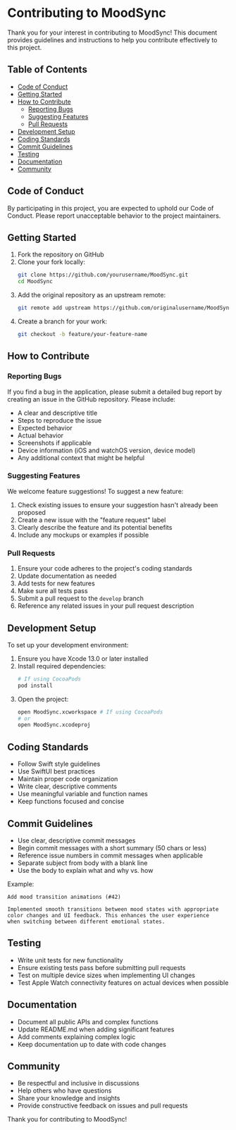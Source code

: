 # Contributing to MoodSync

Thank you for your interest in contributing to MoodSync! This document provides guidelines and instructions to help you contribute effectively to this project.

## Table of Contents

- [Code of Conduct](#code-of-conduct)
- [Getting Started](#getting-started)
- [How to Contribute](#how-to-contribute)
  - [Reporting Bugs](#reporting-bugs)
  - [Suggesting Features](#suggesting-features)
  - [Pull Requests](#pull-requests)
- [Development Setup](#development-setup)
- [Coding Standards](#coding-standards)
- [Commit Guidelines](#commit-guidelines)
- [Testing](#testing)
- [Documentation](#documentation)
- [Community](#community)

## Code of Conduct

By participating in this project, you are expected to uphold our Code of Conduct. Please report unacceptable behavior to the project maintainers.

## Getting Started

1. Fork the repository on GitHub
2. Clone your fork locally:
   ```bash
   git clone https://github.com/yourusername/MoodSync.git
   cd MoodSync
   ```
3. Add the original repository as an upstream remote:
   ```bash
   git remote add upstream https://github.com/originalusername/MoodSync.git
   ```
4. Create a branch for your work:
   ```bash
   git checkout -b feature/your-feature-name
   ```

## How to Contribute

### Reporting Bugs

If you find a bug in the application, please submit a detailed bug report by creating an issue in the GitHub repository. Please include:

- A clear and descriptive title
- Steps to reproduce the issue
- Expected behavior
- Actual behavior
- Screenshots if applicable
- Device information (iOS and watchOS version, device model)
- Any additional context that might be helpful

### Suggesting Features

We welcome feature suggestions! To suggest a new feature:

1. Check existing issues to ensure your suggestion hasn't already been proposed
2. Create a new issue with the "feature request" label
3. Clearly describe the feature and its potential benefits
4. Include any mockups or examples if possible

### Pull Requests

1. Ensure your code adheres to the project's coding standards
2. Update documentation as needed
3. Add tests for new features
4. Make sure all tests pass
5. Submit a pull request to the `develop` branch
6. Reference any related issues in your pull request description

## Development Setup

To set up your development environment:

1. Ensure you have Xcode 13.0 or later installed
2. Install required dependencies:
   ```bash
   # If using CocoaPods
   pod install
   ```
3. Open the project:
   ```bash
   open MoodSync.xcworkspace # If using CocoaPods
   # or
   open MoodSync.xcodeproj
   ```

## Coding Standards

- Follow Swift style guidelines
- Use SwiftUI best practices
- Maintain proper code organization
- Write clear, descriptive comments
- Use meaningful variable and function names
- Keep functions focused and concise

## Commit Guidelines

- Use clear, descriptive commit messages
- Begin commit messages with a short summary (50 chars or less)
- Reference issue numbers in commit messages when applicable
- Separate subject from body with a blank line
- Use the body to explain what and why vs. how

Example:
```
Add mood transition animations (#42)

Implemented smooth transitions between mood states with appropriate
color changes and UI feedback. This enhances the user experience
when switching between different emotional states.
```

## Testing

- Write unit tests for new functionality
- Ensure existing tests pass before submitting pull requests
- Test on multiple device sizes when implementing UI changes
- Test Apple Watch connectivity features on actual devices when possible

## Documentation

- Document all public APIs and complex functions
- Update README.md when adding significant features
- Add comments explaining complex logic
- Keep documentation up to date with code changes

## Community

- Be respectful and inclusive in discussions
- Help others who have questions
- Share your knowledge and insights
- Provide constructive feedback on issues and pull requests

Thank you for contributing to MoodSync!

